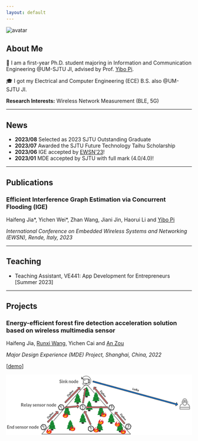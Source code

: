```yaml
---
layout: default
---
```


![avatar](assets/img/20230123.jpg)

## About Me

🏫 I am a first-year Ph.D. student majoring in Information and Communication Engineering @UM-SJTU JI, advised by Prof. <a href="https://yibopi.github.io/">Yibo Pi</a>. 

🎓 I got my Electrical and Computer Engineering (ECE) B.S. also @UM-SJTU JI. 

 **Research Interests:** Wireless Network Measurement (BLE, 5G) 

***

## News

- **2023/08** Selected as 2023 SJTU Outstanding Graduate
- **2023/07** Awarded the SJTU Future Technology Taihu Scholarship
- **2023/06** IGE accepted by [EWSN'23](https://events.dimes.unical.it/ewsn2023/)!
- **2023/01** MDE accepted by SJTU with full mark (4.0/4.0)!

***

## Publications

### Efficient Interference Graph Estimation via Concurrent Flooding (IGE)

Haifeng Jia\*, Yichen Wei\*, Zhan Wang, Jiani Jin, Haorui Li and [Yibo Pi](https://yibopi.github.io/)

*International Conference on Embedded Wireless Systems and Networking (EWSN), Rende, Italy, 2023*

<!-- [[pdf](./)]
[[slides](./)]
[[codes](./)] -->

***

## Teaching

- Teaching Assistant, VE441: App Development for Entrepreneurs [Summer 2023]


***

## Projects

### Energy-efficient forest fire detection acceleration solution based on wireless multimedia sensor 

Haifeng Jia, [Runxi Wang](https://misaki-rx.github.io/), Yichen Cai and [An Zou](https://sites.ji.sjtu.edu.cn/zouan/)

*Major Design Experience (MDE) Project, Shanghai, China, 2022*

[[demo](https://drive.google.com/file/d/1if4rOR7iOwFTxU3L_Zbg1LV7aQ8YHrr8/view?usp=share_link)]

![mde](assets/img/mde_project.png)

